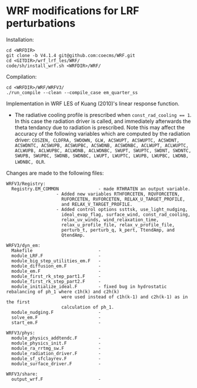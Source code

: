 # WRF modifications for LRF perturbations

Installation:

```
cd <WRFDIR>
git clone -b V4.1.4 git@github.com:coecms/WRF.git
cd <GITDIR>/wrf_lrf_les/WRF/
code/sh/install_wrf.sh <WRFDIR>/WRF/
```

Compilation:

```
cd <WRFDIR>/WRF/WRFV3/
./run_compile --clean --compile_case em_quarter_ss
```

Implementation in WRF LES of Kuang (2010)'s linear response function.

* The radiative cooling profile is prescribed when `const_rad_cooling == 1`. In this case the radiation driver is called, and immediately afterwards the theta tendancy due to radiation is prescribed. Note this may affect the accuracy of the following variables which are computed by the radiation driver: `COSZEN, CLDFRA, SWDOWN, GLW, ACSWUPT, ACSWUPTC, ACSWDNT, ACSWDNTC, ACSWUPB, ACSWUPBC, ACSWDNB, ACSWDNBC, ACLWUPT, ACLWUPTC, ACLWUPB, ACLWUPBC, ACLWDNB, ACLWDNBC, SWUPT, SWUPTC, SWDNT, SWDNTC, SWUPB, SWUPBC, SWDNB, SWDNBC, LWUPT, LWUPTC, LWUPB, LWUPBC, LWDNB, LWDNBC, OLR`.

Changes are made to the following files:

```
WRFV3/Registry:
  Registry.EM_COMMON               - made RTHRATEN an output variable.
  				   - Added new variables RTHFORCETEN, RQVFORCETEN,
				     RUFORCETEN, RVFORCETEN, RELAX_U_TARGET_PROFILE,
				     and RELAX_V_TARGET_PROFILE.
				   - Added control options ssttsk, use_light_nudging,
				     ideal_evap_flag, surface_wind, const_rad_cooling,
				     relax_uv_winds, wind_relaxation_time,
				     relax_u_profile_file, relax_v_profile_file,
				     perturb_t, perturb_q, k_pert, TtendAmp, and
				     QtendAmp.

WRFV3/dyn_em:
  Makefile                         - 
  module_LRF.F                     -
  module_big_step_utilities_em.F   - 
  module_diffusion_em.F            -
  module_em.F                      -
  module_first_rk_step_part1.F     -
  module_first_rk_step_part2.F     - 
  module_initialize_ideal.F        - fixed bug in hydrostatic rebalancing of ph_1 where c1h(k) and c2h(k)
				     were used instead of c1h(k-1) and c2h(k-1) as in the first
				     calculation of ph_1.
  module_nudging.F                 - 
  solve_em.F                       -
  start_em.F                       -

WRFV3/phys:
  module_physics_addtendc.F        -
  module_physics_init.F            - 
  module_ra_rrtmg_sw.F             - 
  module_radiation_driver.F        -
  module_sf_sfclayrev.F            -
  module_surface_driver.F          -

WRFV3/share:
  output_wrf.F                     -
```
